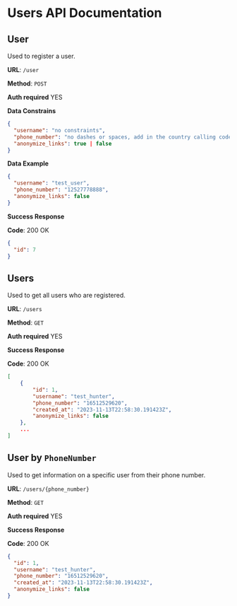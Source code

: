 # Users API Documentation

## User

Used to register a user.

**URL**: `/user`

**Method**: `POST`

**Auth required** YES

**Data Constrains**

```json
{
  "username": "no constraints",
  "phone_number": "no dashes or spaces, add in the country calling code (i.e, prefix of 1 for USA).",
  "anonymize_links": true | false
}
```

**Data Example**

```json
{
  "username": "test_user",
  "phone_number": "12527778888",
  "anonymize_links": false
}
```

**Success Response**

**Code**: 200 OK

```json
{
  "id": 7
}
```

## Users

Used to get all users who are registered.

**URL**: `/users`

**Method**: `GET`

**Auth required** YES

**Success Response**

**Code**: 200 OK

```json
[
    {
        "id": 1,
        "username": "test_hunter",
        "phone_number": "16512529620",
        "created_at": "2023-11-13T22:58:30.191423Z",
        "anonymize_links": false
    },
    ...
]
```

## User by `PhoneNumber`

Used to get information on a specific user from their phone number.

**URL**: `/users/{phone_number}`

**Method**: `GET`

**Auth required** YES

**Success Response**

**Code**: 200 OK

```json
{
  "id": 1,
  "username": "test_hunter",
  "phone_number": "16512529620",
  "created_at": "2023-11-13T22:58:30.191423Z",
  "anonymize_links": false
}
```
